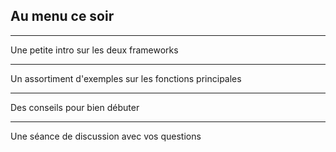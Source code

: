 ##  Au menu ce soir

---

Une petite intro sur les deux frameworks

---

Un assortiment d'exemples sur les fonctions principales

---

Des conseils pour bien débuter

---

Une séance de discussion avec vos questions

